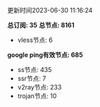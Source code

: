 更新时间2023-06-30 11:16:24

**总订阅: 35**
**总节点: 8161**
- vless节点: 6

**google ping有效节点: 685**
- ss节点: 435
- ssr节点: 7
- v2ray节点: 233
- trojan节点: 10
